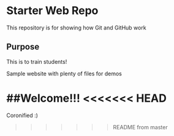 # Starter Web Repo

This repository is for showing how Git and GitHub work

## Purpose

This is to train students!

Sample website with plenty of files for demos

##Welcome!!!
<<<<<<< HEAD
=======


Coronified :)
>>>>>>> README  from master
